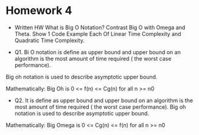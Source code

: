 # Homework 4

* Written HW What is Big O Notation? Contrast Big O with Omega and Theta. Show 1 Code Example Each Of Linear Time Complexity and Quadratic Time Complexity.

* Q1. Bi O notation is define as upper bound and upper bound on an algorithm is the most amount of time required ( the worst case performance).

Big oh notation is used to describe asymptotic upper bound.

Mathematically: Big Oh is 0 <= f(n) <= Cg(n) for all n >= n0

* Q2. It is define as upper bound and upper bound on an algorithm is the most amount of time required ( the worst case performance).
Big oh notation is used to describe asymptotic upper bound.

Mathematically: Big Omega is 0 <= Cg(n) <= f(n) for all n >= n0
